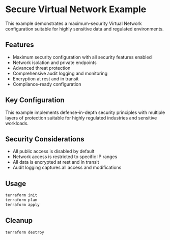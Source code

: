 # Secure Virtual Network Example

This example demonstrates a maximum-security Virtual Network configuration suitable for highly sensitive data and regulated environments.

## Features

- Maximum security configuration with all security features enabled
- Network isolation and private endpoints
- Advanced threat protection
- Comprehensive audit logging and monitoring
- Encryption at rest and in transit
- Compliance-ready configuration

## Key Configuration

This example implements defense-in-depth security principles with multiple layers of protection suitable for highly regulated industries and sensitive workloads.

## Security Considerations

- All public access is disabled by default
- Network access is restricted to specific IP ranges
- All data is encrypted at rest and in transit
- Audit logging captures all access and modifications

## Usage

```bash
terraform init
terraform plan
terraform apply
```

## Cleanup

```bash
terraform destroy
```

<!-- BEGIN_TF_DOCS -->
<!-- END_TF_DOCS -->
